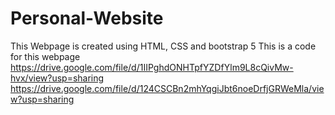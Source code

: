 # Personal-Website
This Webpage is created using HTML, CSS and bootstrap 5 
This is a code for this webpage
https://drive.google.com/file/d/1IIPghdONHTpfYZDfYlm9L8cQivMw-hvx/view?usp=sharing
https://drive.google.com/file/d/124CSCBn2mhYqgiJbt6noeDrfjGRWeMla/view?usp=sharing
